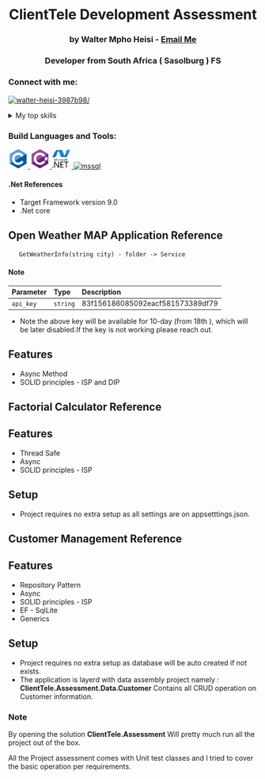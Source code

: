<h1 align="center">ClientTele Development Assessment</h1>
<h3 align="center">by Walter Mpho Heisi  - <a href="mailto:mphozazo@gmail.com">Email Me</a> </h3>
<h3 align="center">Developer from South Africa ( Sasolburg ) FS</h3>


<h3 align="left">Connect with me:</h3>
<p align="left">
<a href="https://linkedin.com/in/walter-heisi-3987b98/" target="blank"><img align="center" src="https://raw.githubusercontent.com/rahuldkjain/github-profile-readme-generator/master/src/images/icons/Social/linked-in-alt.svg" alt="walter-heisi-3987b98/" height="30" width="40" /></a>
</p>

<Details>
    <Summary>My top skills</Summary>

  
   | Rank  |      Skills              |
   | ------|--------------------------|
   |   4   | Backend Development      |
   |   4   | Microservice Developemnt |
   |   5   | SQL Developer            |
   |   4   | Dev Ops                  |
   |   3   | Cloud (Aws, Azure)       |
   |-------|--------------------------|
    
</Details>

<h3 align="left">Build Languages and Tools:</h3>
<p align="left"> <a href="https://www.cprogramming.com/" target="_blank" rel="noreferrer"> <img src="https://raw.githubusercontent.com/devicons/devicon/master/icons/c/c-original.svg" alt="c" width="40" height="40"/> </a> <a href="https://www.w3schools.com/cs/" target="_blank" rel="noreferrer"> <img src="https://raw.githubusercontent.com/devicons/devicon/master/icons/csharp/csharp-original.svg" alt="csharp" width="40" height="40"/> </a> <a href="https://dotnet.microsoft.com/" target="_blank" rel="noreferrer"> <img src="https://raw.githubusercontent.com/devicons/devicon/master/icons/dot-net/dot-net-original-wordmark.svg" alt="dotnet" width="40" height="40"/> </a> <a href="https://www.microsoft.com/en-us/sql-server" target="_blank" rel="noreferrer"> <img src="https://www.svgrepo.com/show/303229/microsoft-sql-server-logo.svg" alt="mssql" width="40" height="40"/> </a> </p>

#### .Net References 
 - Target Framework version 9.0
 - .Net core
   

## Open Weather MAP Application Reference



```http
   GetWeatherInfo(string city) - folder -> Service
```

#### Note
| Parameter | Type     | Description                |
| :-------- | :------- | :------------------------- |
| `api_key` | `string` | 83f156186085092eacf581573389df79|


- Note the above key will be available for 10-day (from 18th ), which will be later disabled.If the key is not working please reach out.

## Features

- Async Method
- SOLID principles - ISP and DIP


## Factorial Calculator Reference

   ## Features

- Thread Safe
- Async 
- SOLID principles - ISP 


## Setup
 - Project requires no extra setup as all settings are on appsetttings.json.


## Customer Management Reference

   ## Features

- Repository Pattern
- Async 
- SOLID principles - ISP
- EF - SqlLite
- Generics


## Setup
 - Project requires no extra setup as database will be auto created if not exists.
 - The application is layerd with data assembly project namely : <b>ClientTele.Assessment.Data.Customer</b> Contains all CRUD operation on Customer information.


### Note 
By opening the solution <b> ClientTele.Assessment</b> Will pretty much run all the project out of the box.</p>
All the Project assessment comes with Unit test classes and I tried to cover the basic operation per requirements.
